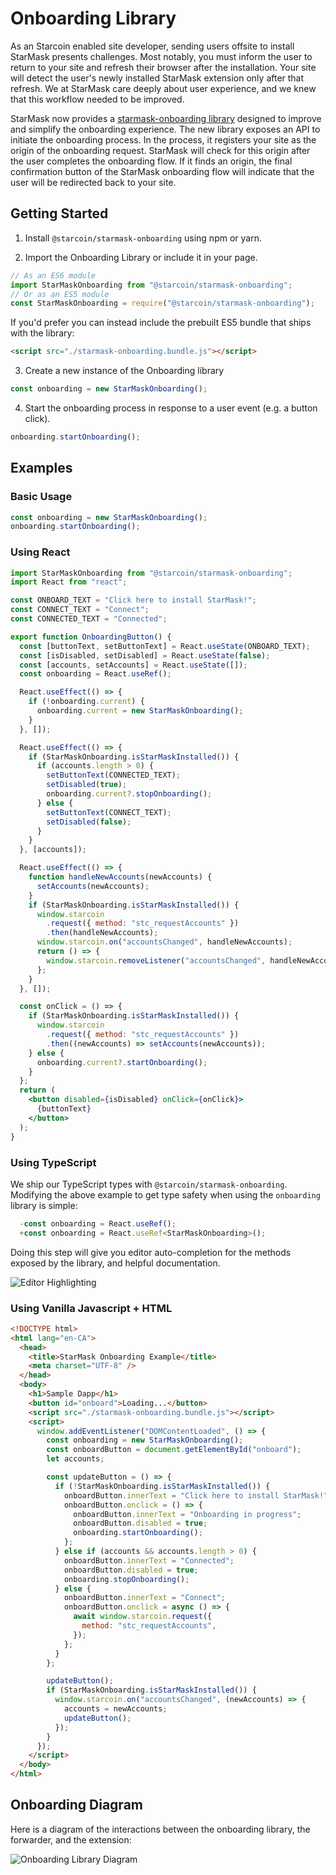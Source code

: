# Onboarding Library

As an Starcoin enabled site developer, sending users offsite to install StarMask presents challenges. Most notably, you must inform the user to return to your site and refresh their browser after the installation. Your site will detect the user's newly installed StarMask extension only after that refresh. We at StarMask care deeply about user experience, and we knew that this workflow needed to be improved.

StarMask now provides a [starmask-onboarding library](https://github.com/starcoinorg/starmask-onboarding) designed to improve and simplify the onboarding experience. The new library exposes an API to initiate the onboarding process. In the process, it registers your site as the origin of the onboarding request. StarMask will check for this origin after the user completes the onboarding flow. If it finds an origin, the final confirmation button of the StarMask onboarding flow will indicate that the user will be redirected back to your site.

## Getting Started

1. Install `@starcoin/starmask-onboarding` using npm or yarn.

2. Import the Onboarding Library or include it in your page.

```javascript
// As an ES6 module
import StarMaskOnboarding from "@starcoin/starmask-onboarding";
// Or as an ES5 module
const StarMaskOnboarding = require("@starcoin/starmask-onboarding");
```

If you'd prefer you can instead include the prebuilt ES5 bundle that ships with the library:

```html
<script src="./starmask-onboarding.bundle.js"></script>
```

3. Create a new instance of the Onboarding library

```javascript
const onboarding = new StarMaskOnboarding();
```

4. Start the onboarding process in response to a user event (e.g. a button click).

```javascript
onboarding.startOnboarding();
```

## Examples

### Basic Usage

```javascript
const onboarding = new StarMaskOnboarding();
onboarding.startOnboarding();
```

### Using React

```jsx
import StarMaskOnboarding from "@starcoin/starmask-onboarding";
import React from "react";

const ONBOARD_TEXT = "Click here to install StarMask!";
const CONNECT_TEXT = "Connect";
const CONNECTED_TEXT = "Connected";

export function OnboardingButton() {
  const [buttonText, setButtonText] = React.useState(ONBOARD_TEXT);
  const [isDisabled, setDisabled] = React.useState(false);
  const [accounts, setAccounts] = React.useState([]);
  const onboarding = React.useRef();

  React.useEffect(() => {
    if (!onboarding.current) {
      onboarding.current = new StarMaskOnboarding();
    }
  }, []);

  React.useEffect(() => {
    if (StarMaskOnboarding.isStarMaskInstalled()) {
      if (accounts.length > 0) {
        setButtonText(CONNECTED_TEXT);
        setDisabled(true);
        onboarding.current?.stopOnboarding();
      } else {
        setButtonText(CONNECT_TEXT);
        setDisabled(false);
      }
    }
  }, [accounts]);

  React.useEffect(() => {
    function handleNewAccounts(newAccounts) {
      setAccounts(newAccounts);
    }
    if (StarMaskOnboarding.isStarMaskInstalled()) {
      window.starcoin
        .request({ method: "stc_requestAccounts" })
        .then(handleNewAccounts);
      window.starcoin.on("accountsChanged", handleNewAccounts);
      return () => {
        window.starcoin.removeListener("accountsChanged", handleNewAccounts);
      };
    }
  }, []);

  const onClick = () => {
    if (StarMaskOnboarding.isStarMaskInstalled()) {
      window.starcoin
        .request({ method: "stc_requestAccounts" })
        .then((newAccounts) => setAccounts(newAccounts));
    } else {
      onboarding.current?.startOnboarding();
    }
  };
  return (
    <button disabled={isDisabled} onClick={onClick}>
      {buttonText}
    </button>
  );
}
```

### Using TypeScript

We ship our TypeScript types with `@starcoin/starmask-onboarding`.
Modifying the above example to get type safety when using the `onboarding` library is simple:

```jsx
  -const onboarding = React.useRef();
  +const onboarding = React.useRef<StarMaskOnboarding>();
```

Doing this step will give you editor auto-completion for the methods exposed by the library, and helpful documentation.

![Editor Highlighting](../../../static/img/onboarding-library-1.png)

### Using Vanilla Javascript + HTML

```html
<!DOCTYPE html>
<html lang="en-CA">
  <head>
    <title>StarMask Onboarding Example</title>
    <meta charset="UTF-8" />
  </head>
  <body>
    <h1>Sample Dapp</h1>
    <button id="onboard">Loading...</button>
    <script src="./starmask-onboarding.bundle.js"></script>
    <script>
      window.addEventListener("DOMContentLoaded", () => {
        const onboarding = new StarMaskOnboarding();
        const onboardButton = document.getElementById("onboard");
        let accounts;

        const updateButton = () => {
          if (!StarMaskOnboarding.isStarMaskInstalled()) {
            onboardButton.innerText = "Click here to install StarMask!";
            onboardButton.onclick = () => {
              onboardButton.innerText = "Onboarding in progress";
              onboardButton.disabled = true;
              onboarding.startOnboarding();
            };
          } else if (accounts && accounts.length > 0) {
            onboardButton.innerText = "Connected";
            onboardButton.disabled = true;
            onboarding.stopOnboarding();
          } else {
            onboardButton.innerText = "Connect";
            onboardButton.onclick = async () => {
              await window.starcoin.request({
                method: "stc_requestAccounts",
              });
            };
          }
        };

        updateButton();
        if (StarMaskOnboarding.isStarMaskInstalled()) {
          window.starcoin.on("accountsChanged", (newAccounts) => {
            accounts = newAccounts;
            updateButton();
          });
        }
      });
    </script>
  </body>
</html>
```

## Onboarding Diagram

Here is a diagram of the interactions between the onboarding library, the forwarder, and the extension:

![Onboarding Library Diagram](../../../static/img/onboarding-diagram.png)
